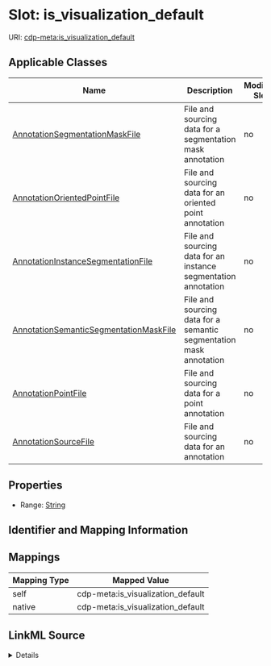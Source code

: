 

# Slot: is_visualization_default

URI: [cdp-meta:is_visualization_default](metadatais_visualization_default)



<!-- no inheritance hierarchy -->





## Applicable Classes

| Name | Description | Modifies Slot |
| --- | --- | --- |
| [AnnotationSegmentationMaskFile](AnnotationSegmentationMaskFile.md) | File and sourcing data for a segmentation mask annotation |  no  |
| [AnnotationOrientedPointFile](AnnotationOrientedPointFile.md) | File and sourcing data for an oriented point annotation |  no  |
| [AnnotationInstanceSegmentationFile](AnnotationInstanceSegmentationFile.md) | File and sourcing data for an instance segmentation annotation |  no  |
| [AnnotationSemanticSegmentationMaskFile](AnnotationSemanticSegmentationMaskFile.md) | File and sourcing data for a semantic segmentation mask annotation |  no  |
| [AnnotationPointFile](AnnotationPointFile.md) | File and sourcing data for a point annotation |  no  |
| [AnnotationSourceFile](AnnotationSourceFile.md) | File and sourcing data for an annotation |  no  |







## Properties

* Range: [String](String.md)





## Identifier and Mapping Information








## Mappings

| Mapping Type | Mapped Value |
| ---  | ---  |
| self | cdp-meta:is_visualization_default |
| native | cdp-meta:is_visualization_default |




## LinkML Source

<details>
```yaml
name: is_visualization_default
alias: is_visualization_default
domain_of:
- AnnotationSourceFile
- AnnotationOrientedPointFile
- AnnotationInstanceSegmentationFile
- AnnotationPointFile
- AnnotationSegmentationMaskFile
- AnnotationSemanticSegmentationMaskFile
range: string

```
</details>

